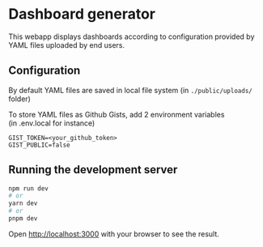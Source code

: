 # Dashboard generator

This webapp displays dashboards according to configuration
provided by YAML files uploaded by end users.

## Configuration

By default YAML files are saved in local file system (in `./public/uploads/` folder)

To store YAML files as Github Gists, add 2 environment variables  
(in .env.local for instance)

```
GIST_TOKEN=<your_github_token>
GIST_PUBLIC=false
```

## Running the development server

```bash
npm run dev
# or
yarn dev
# or
pnpm dev
```

Open [http://localhost:3000](http://localhost:3000) with your browser to see the result.


